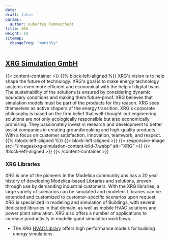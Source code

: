 ```yaml
---
date:
draft: false
params:
  author: Hubertus Tummescheit
title: XRG
weight: 10
sitemap:
  changeFreq: "monthly"
---
```


## [XRG Simulation GmbH](https://xrg-simulation.de/en)
{{< content-container >}}
{{% block-left-aligned %}}
XRG's vision is to help shape the future of technology. XRG's goal is to make energy technology systems even more efficient and economical with the help of digital twins. The sustainability of the solutions is ensured by considering dynamic boundary conditions and making them future-proof. XRG believes that simulation models must be part of the products for this reason. XRG sees themselves as active shapers of the energy transition. XRG's corporate philosophy is based on the firm belief that well-thought-out engineering solutions are not only ecologically responsible but also economically promising. They passionately invest in research and development to better assist companies in creating groundbreaking and high-quality products. With a focus on customer satisfaction, innovation, teamwork, and respect.
{{% /block-left-aligned %}}
{{< block-left-aligned >}}
{{< responsive-image src="/images/xrg-simulation-content-bild-7.webp" alt="XRG" >}}
{{< /block-left-aligned >}}
{{< /content-container >}}


### XRG Libraries

XRG is one of the pioneers in the Modelica community ans has a 20 year history of developing Modelica-based Libraries and solutions, proven through use by demanding industrial customers. With the XRG libraries, a large variety of scenarios can be simulated and modeled. Libraries can be extended and customized to customer-specific scenarios upon request. XRG is specialized in modeling and simulation of Buildings, with several dedicated libraries in that domain, as well as mobile HVAC solutions and power plant simulation. XRG also offers a number of applications to increase productivity in modelin gand simulation workflows.  

 - The XRG [HVAC Library](../../libraries/hvac/) offers high performance models for building energy simulations. 


